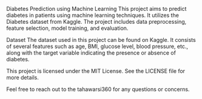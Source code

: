 Diabetes Prediction using Machine Learning
This project aims to predict diabetes in patients using machine learning techniques. It utilizes the Diabetes dataset from Kaggle. The project includes data preprocessing, feature selection, model training, and evaluation.

Dataset
The dataset used in this project can be found on Kaggle. It consists of several features such as age, BMI, glucose level, blood pressure, etc., along with the target variable indicating the presence or absence of diabetes.

This project is licensed under the MIT License. See the LICENSE file for more details.

Feel free to reach out to the tahawarsi360 for any questions or concerns.

